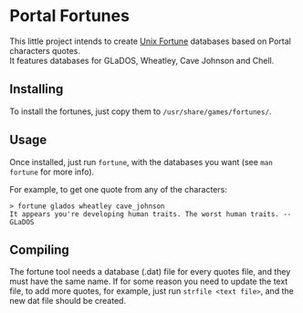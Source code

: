 # Portal Fortunes

This little project intends to create [Unix Fortune](https://en.wikipedia.org/wiki/Fortune_(Unix)) databases based on Portal characters quotes.  
It features databases for GLaDOS, Wheatley, Cave Johnson and Chell.

## Installing

To install the fortunes, just copy them to `/usr/share/games/fortunes/`.

## Usage

Once installed, just run `fortune`, with the databases you want (see `man fortune` for more info).

For example, to get one quote from any of the characters:

	> fortune glados wheatley cave_johnson
	It appears you're developing human traits. The worst human traits. -- GLaDOS

## Compiling

The fortune tool needs a database (.dat) file for every quotes file, and they must have the same name. If for some reason you need to update the text file, to add more quotes, for example, just run `strfile <text file>`, and the new dat file should be created.

